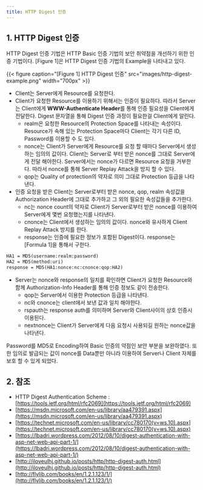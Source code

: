 ```yaml
---
title: HTTP Digest 인증
---
```


## 1. HTTP Digest 인증

HTTP Digest 인증 기법은 HTTP Basic 인증 기법의 보안 취약점을 개선하기 위한 인증 기법이다. [Figure 1]은 HTTP Digest 인증 기법의 Example을 나타내고 있다.

{{< figure caption="[Figure 1] HTTP Digest 인증" src="images/http-digest-example.png" width="700px" >}}

* Client는 Server에게 Resource를 요청한다.
* Client가 요청한 Resource를 이용하기 위해서는 인증이 필요하다. 따라서 Server는 Client에게 **WWW-Authenticate Header**를 통해 인증 필요성을 Client에게 전달한다. Digest 문자열을 통해 Digest 인증 과정이 필요한걸 Client에게 알린다.
  * realm은 요청한 Resource의 Protection Space를 나타내는 속성이다. Resource가 속해 있는 Protection Space마다 Client는 각기 다른 ID, Password를 이용할 수 도 있다.
  * nonce는 Client가 Server에게 Resource를 요청 할 때마다 Server에서 생성하는 임의의 값이다. Client는 Server로 부터 받은 nonce를 그대로 Server에게 전달 해야한다. Server에서는 nonce가 다르면 Resource 요청을 거부한다. 따라서 nonce를 통해 Server Replay Attack을 방지 할 수 있다.
  * qop는 Quality of protection의 약자로 의미 그대로 Protection 등급을 나타낸다.
* 인증 요청을 받은 Client는 Server로부터 받은 nonce, qop, realm 속성값을 Authorization Header에 그대로 추가하고 그 외의 필요한 속성값들을 추가한다.
  * nc는 nonce count의 약자로 Client가 Server로부터 받은 nonce를 이용하여 Server에게 몇번 요청했는지를 나타낸다.
  * cnonce는 Client에서 생성하는 임의의 값이다. nonce와 유사하게 Client Replay Attack 방지를 한다.
  * response는 인증에 필요한 정보가 포함된 Digest이다. response는 [Formula 1]을 통해서 구한다.

```protobuf {caption="[Formula 1] response", linenos=table}
HA1 = MD5(username:realm:password)
HA2 = MD5(method:uri)
response = MD5(HA1:nonce:nc:cnonce:qop:HA2)
```

* Server는 nonce와 response의 일치를 확인하면 Client가 요청한 Resource와 함께 Authorization-Info Header를 통해 인증 정보도 같이 전송한다.
  * qop는 Server에서 이용한 Protection 등급을 나타낸다.
  * nc와 cnonce는 client에서 보낸 값과 일치 해야한다.
  * rspauth는 response auth를 의미하며 Server와 Client사이의 상호 인증시 이용된다.
  * nextnonce는 Client가 Server에게 다음 요청시 사용되길 원하는 nonce값을 나타낸다.

Password를 MD5로 Encoding하여 Basic 인증의 약점인 보안 부분을 보완하였다. 또한 임의로 발급되는 값이 nonce를 Data뿐만 아니라 이용하여 Server나 Client 자체를 보호 할 수 있게 되었다.

## 2. 참조

* HTTP Digest Authentication Scheme : [https://tools.ietf.org/html/rfc2069](https://tools.ietf.org/html/rfc2069)
* [https://msdn.microsoft.com/en-us/library/aa479391.aspx](https://msdn.microsoft.com/en-us/library/aa479391.aspx)
* [https://technet.microsoft.com/en-us/library/cc780170(v=ws.10).aspx](https://technet.microsoft.com/en-us/library/cc780170(v=ws.10).aspx)
* [https://lbadri.wordpress.com/2012/08/10/digest-authentication-with-asp-net-web-api-part-1/](https://lbadri.wordpress.com/2012/08/10/digest-authentication-with-asp-net-web-api-part-1/)
* [http://iloveulhj.github.io/posts/http/http-digest-auth.html](http://iloveulhj.github.io/posts/http/http-digest-auth.html)
* [http://flylib.com/books/en/1.2.1.123/1/](http://flylib.com/books/en/1.2.1.123/1/)
